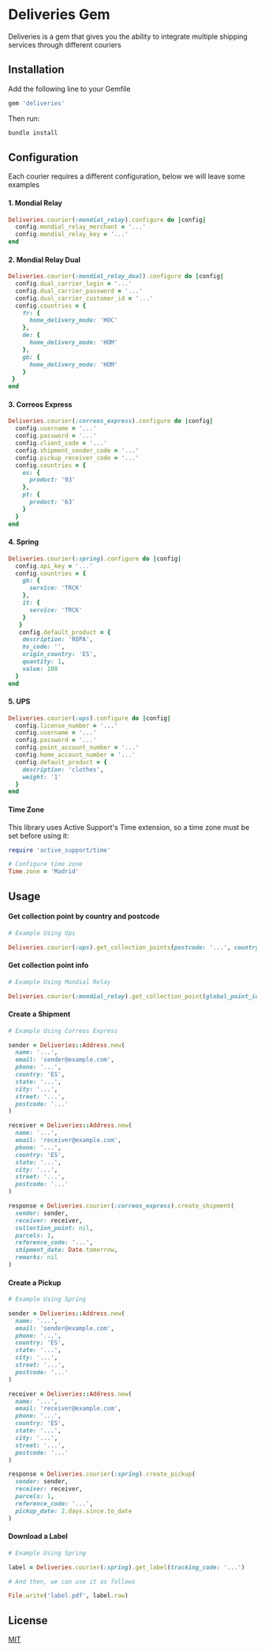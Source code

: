# Deliveries Gem

Deliveries is a gem that gives you the ability to integrate multiple shipping services through different couriers

## Installation

Add the following line to your Gemfile

```ruby
gem 'deliveries'
```
Then run:

```bash
bundle install
```

## Configuration

Each courier requires a different configuration, below we will leave some examples

#### 1. Mondial Relay
```ruby
Deliveries.courier(:mondial_relay).configure do |config|
  config.mondial_relay_merchant = '...'
  config.mondial_relay_key = '...'
end
```

#### 2. Mondial Relay Dual
```ruby
Deliveries.courier(:mondial_relay_dual).configure do |config|
  config.dual_carrier_login = '...'
  config.dual_carrier_password = '...'
  config.dual_carrier_customer_id = '...'
  config.countries = {
    fr: {
      home_delivery_mode: 'HOC'
    },
    de: {
      home_delivery_mode: 'HOM'
    },
    gb: {
      home_delivery_mode: 'HOM'
    }
 }
end
```

#### 3. Correos Express
```ruby
Deliveries.courier(:correos_express).configure do |config|
  config.username = '...'
  config.password = '...'
  config.client_code = '...'
  config.shipment_sender_code = '...'
  config.pickup_receiver_code = '...'
  config.countries = {
    es: {
      product: '93'
    },
    pt: {
      product: '63'
    }
  }
end
```

#### 4. Spring
```ruby
Deliveries.courier(:spring).configure do |config|
  config.api_key = '...'
  config.countries = {
    gb: {
      service: 'TRCK'
    },
    it: {
      service: 'TRCK'
    }
   }
   config.default_product = {
    description: 'ROPA',
    hs_code: '',
    origin_country: 'ES',
    quantity: 1,
    value: 100
  }
end
```

#### 5. UPS
```ruby
Deliveries.courier(:ups).configure do |config|
  config.license_number = '...'
  config.username = '...'
  config.password = '...'
  config.point_account_number = '...'
  config.home_account_number = '...'
  config.default_product = {
    description: 'clothes',
    weight: '1'
  }
end
```

#### Time Zone

This library uses Active Support's Time extension, so a time zone must be set before using it:

```ruby
require 'active_support/time'

# Configure time zone
Time.zone = 'Madrid'
```

## Usage

#### Get collection point by country and postcode

```ruby
# Example Using Ups

Deliveries.courier(:ups).get_collection_points(postcode: '...', country: 'it')
```
#### Get collection point info

```ruby
# Example Using Mondial Relay

Deliveries.courier(:mondial_relay).get_collection_point(global_point_id: 'mondial_relay~fr~00000~XXXXXX')
```

#### Create a Shipment
```ruby
# Example Using Correos Express

sender = Deliveries::Address.new(
  name: '...',
  email: 'sender@example.com',
  phone: '...',
  country: 'ES',
  state: '...',
  city: '...',
  street: '...',
  postcode: '...'
)

receiver = Deliveries::Address.new(
  name: '...',
  email: 'receiver@example.com',
  phone: '...',
  country: 'ES',
  state: '...',
  city: '...',
  street: '...',
  postcode: '...'
)

response = Deliveries.courier(:correos_express).create_shipment(
  sender: sender,
  receiver: receiver,
  collection_point: nil,
  parcels: 1,
  reference_code: '...',
  shipment_date: Date.tomorrow,
  remarks: nil
)
```

#### Create a Pickup
```ruby
# Example Using Spring

sender = Deliveries::Address.new(
  name: '...',
  email: 'sender@example.com',
  phone: '...',
  country: 'ES',
  state: '...',
  city: '...',
  street: '...',
  postcode: '...'
)

receiver = Deliveries::Address.new(
  name: '...',
  email: 'receiver@example.com',
  phone: '...',
  country: 'ES',
  state: '...',
  city: '...',
  street: '...',
  postcode: '...'
)

response = Deliveries.courier(:spring).create_pickup(
  sender: sender,
  receiver: receiver,
  parcels: 1,
  reference_code: '...',
  pickup_date: 2.days.since.to_date
)
```

#### Download a Label
```ruby
# Example Using Spring

label = Deliveries.courier(:spring).get_label(tracking_code: '...')

# And then, we can use it as follows

File.write('label.pdf', label.raw)
```

## License
[MIT](https://choosealicense.com/licenses/mit/)
